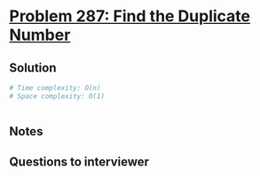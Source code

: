 # [Problem 287: Find the Duplicate Number](https://leetcode.com/problems/find-the-duplicate-number/)

## Solution

```py
# Time complexity: O(n)
# Space complexity: O(1)



```

## Notes

## Questions to interviewer
